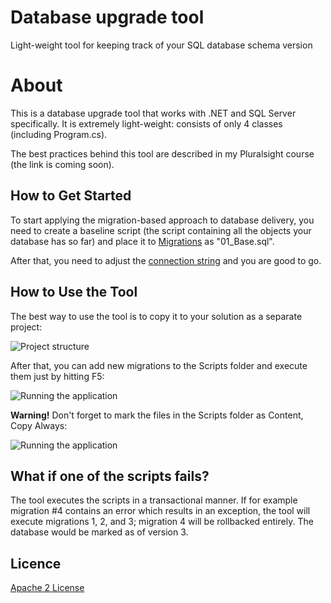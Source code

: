 # Database upgrade tool
Light-weight tool for keeping track of your SQL database schema version

About
=====================

This is a database upgrade tool that works with .NET and SQL Server specifically. It is extremely light-weight: consists of only 4 classes (including Program.cs).

The best practices behind this tool are described in my Pluralsight course (the link is coming soon).

How to Get Started
--------------
To start applying the migration-based approach to database delivery, you need to create a baseline script (the script containing all the objects your database has so far) and place it to [Migrations][L5] as "01_Base.sql".

After that, you need to adjust the [connection string][L4] and you are good to go.

How to Use the Tool
--------------
The best way to use the tool is to copy it to your solution as a separate project:

![Project structure](http://i.imgur.com/iM9gxkG.png)

After that, you can add new migrations to the Scripts folder and execute them just by hitting F5:

![Running the application](http://i.imgur.com/VLdlXcP.png)

**Warning!** Don't forget to mark the files in the Scripts folder as Content, Copy Always:

![Running the application](https://lh3.googleusercontent.com/zSVmry_etu7gbmCE87E_-BxJAhIHY9_SzM0QH38tsNI=w336-h244-no)

What if one of the scripts fails?
--------------
The tool executes the scripts in a transactional manner. If for example migration #4 contains an error which results in an exception, the tool will execute migrations 1, 2, and 3; migration 4 will be rollbacked entirely. The database would be marked as of version 3.

Licence
--------------
[Apache 2 License][L2]


[L2]: http://www.apache.org/licenses/LICENSE-2.0
[L4]: src/DatabaseUpgradeTool/App.config
[L5]: src/DatabaseUpgradeTool/Migrations